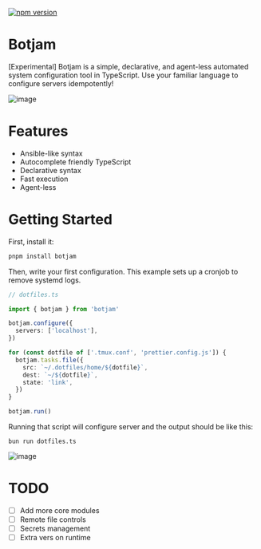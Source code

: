 [![npm version](https://badge.fury.io/js/botjam.svg)](https://badge.fury.io/js/botjam)

# Botjam

[Experimental] Botjam is a simple, declarative, and agent-less automated system configuration tool in TypeScript. Use your familiar language to configure servers idempotently!

![image](https://github.com/user-attachments/assets/6e429a25-0547-49b5-88fe-f0940dc8e9b5)

# Features

- Ansible-like syntax
- Autocomplete friendly TypeScript
- Declarative syntax
- Fast execution
- Agent-less

# Getting Started

First, install it:

```bash
pnpm install botjam
```

Then, write your first configuration. This example sets up a cronjob to remove systemd logs.

```typescript
// dotfiles.ts

import { botjam } from 'botjam'

botjam.configure({
  servers: ['localhost'],
})

for (const dotfile of ['.tmux.conf', 'prettier.config.js']) {
  botjam.tasks.file({
    src: `~/.dotfiles/home/${dotfile}`,
    dest: `~/${dotfile}`,
    state: 'link',
  })
}

botjam.run()
```

Running that script will configure server and the output should be like this:

```
bun run dotfiles.ts
```

![image](https://github.com/user-attachments/assets/47ec9f4f-d806-4447-81d8-91f2615a0507)

# TODO

- [ ] Add more core modules
- [ ] Remote file controls
- [ ] Secrets management
- [ ] Extra vers on runtime
